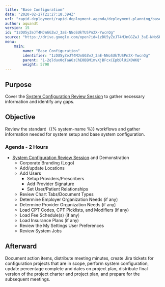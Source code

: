 ```yaml
---
title: "Base Configuration"
date: "2020-02-27T21:27:18.394Z"
url: "rapid-deployment/rapid-deployment-agenda/deployment-planning/base-configuration.html"
author: aquandt
version: 15
id: "1zDU5yZeJT4MJnGGZwJ_3aE-NNoSUkTUSPn2X-YwcnQg"
source: "https://drive.google.com/open?id=1zDU5yZeJT4MJnGGZwJ_3aE-NNoSUkTUSPn2X-YwcnQg"
menu:
    main:
        name: "Base Configuration"
        identifier: "1zDU5yZeJT4MJnGGZwJ_3aE-NNoSUkTUSPn2X-YwcnQg"
        parent: "1-2qldux0qTaW6zChE0BBM1mvXjBFcxCEpbDlUiX0WKQ"
        weight: 5790
---
```

## Purpose

Cover the [System Configuration Review Session](../../review-sessions/review-session-system-configuration.html) to gather necessary information and identify any gaps.

## Objective

Review the standard  {{% system-name %}} workflows and gather information needed for system setup and base system configuration.

### Agenda - 2 Hours

* [System Configuration Review Session](../../review-sessions/review-session-system-configuration.html) and Demonstration
    * Corporate Branding (Logo)
    * Add/update Locations
    * Add Users
        * Setup Providers/Prescribers
        * Add Provider Signature
        * Set User/Patient Relationships
    * Review Chart Tabs/Document Types
    * Determine Employer Organization Needs (if any)
    * Determine Provider Organization Needs (if any)
    * Load CPT Codes, CPT Picklists, and Modifiers (if any)
    * Load Fee Schedule(s) (if any)
    * Load Insurance Plans (if any)
    * Review the My Settings User Preferences
    * Review System Jobs

## Afterward

Document action items, distribute meeting minutes, create Jira tickets for configuration projects that are in scope, perform system configuration, update percentage complete and dates on project plan, distribute final version of the project charter and project plan, and prepare for the subsequent meetings.

